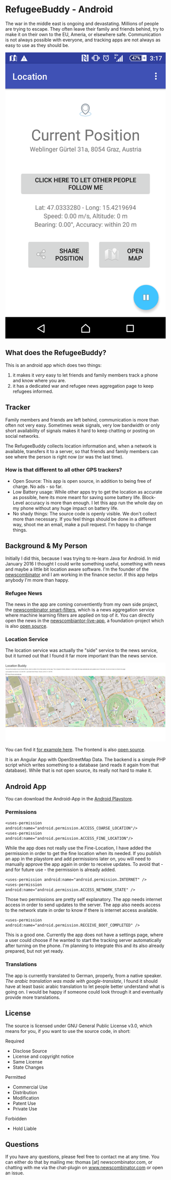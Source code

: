 # RefugeeBuddy - Android
The war in the middle east is ongoing and devastating. Millions of people are trying to escape. They often leave their family and friends behind, try to make it on their own to the EU, Ameria, or elsewhere safe. Communication is not always possible with everyone, and tracking apps are not always as easy to use as they should be.

![Screenshot RefugeeBuddy](./docs/screenshots/Screenshot_2016-02-27-15-17-02.png "Screenshot RefugeeBuddy")


## What does the RefugeeBuddy?
This is an android app which does two things:
1. it makes it _very_ easy to let friends and family members track a phone and know where you are.
2. it has a dedicated war and refugee news aggregation page to keep refugees informed.

## Tracker
Family members and friends are left behind, communication is more than often not very easy. Sometimes weak signals, very low bandwidth or only short availability of signals makes it hard to keep chatting or posting on social networks.

The RefugeeBuddy collects location information and, when a network is available, transfers it to a server, so that friends and family members can see where the person is right now (or was the last time).

### How is that different to all other GPS trackers?
* Open Source: This app is open source, in addition to being free of charge. No ads - so far.
* Low Battery usage: While other apps try to get the location as accurate as possible, here its more meant for saving some battery life. Block-Level accuracy is more than enough. I let this app run the whole day on my phone without any huge impact on battery life.
* No shady things: The source code is openly visible. We don't collect more than necessary. If you feel things should be done in a different way, shoot me an email, make a pull request. I'm happy to change things.

## Background & My Person
Initially I did this, because I was trying to re-learn Java for Android. In mid January 2016 I thought I could write something useful, something with news and maybe a little bit location aware software. I'm the founder of the [newscombinator](http://www.newscombinator.com) and I am working in the finance sector. If this app helps anybody I'm more than happy.

### Refugee News
The news in the app are coming conventiently from my own side project, the [newscombinator smart-filters](http://www.newscombinator.com/smartfilters), which is a news aggregation service where machine learning filters are applied on top of it. You can directly open the news in the [newscombiantor-live-app](http://live.newscombinator.com/#!/96), a foundation-project which is also [open source](https://github.com/tomw1808/newscombinator-live).

### Location Service
The location service was actually the "side" service to the news service, but it turned out that I found it far more important than the news service. 

![Screenshot RefugeeBuddyFrontend](./docs/storegraphics.jpg "Screenshot RefugeeBuddy Angular Frontend")


You can find it [for example here](http://refugeebuddy.newscombinator.com/#/). The frontend is also [open source](https://github.com/tomw1808/LocationTrackerFrontend). 

It is an Angular App with OpenStreetMap Data. The backend is a simple PHP script which writes something to a database (and reads it again from that database). While that is not open source, its really not hard to make it.

## Android App
You can download the Android-App in the [Android Playstore](https://play.google.com/store/apps/details?id=com.vomtom.refugeebuddy).

### Permissions


    <uses-permission android:name="android.permission.ACCESS_COARSE_LOCATION"/>
    <uses-permission android:name="android.permission.ACCESS_FINE_LOCATION"/>

While the app does not really use the Fine-Location, I have added the permission in order to get the fine location when its needed. If you publish an app in the playstore and add permissions later on, you will need to manually approve the app again in order to receive updates. To avoid that - and for future use - the permission is already added.
    
    <uses-permission android:name="android.permission.INTERNET" />
    <uses-permission android:name="android.permission.ACCESS_NETWORK_STATE" />
    
Those two permissions are pretty self explanatory. The app needs internet access in order to send updates to the server. The app also needs access to the network state in order to know if there is internet access available.
    
    <uses-permission android:name="android.permission.RECEIVE_BOOT_COMPLETED" />
    
This is a good one. Currently the app does not have a settings page, where a user could choose if he wanted to start the tracking server automatically after turning on the phone. I'm planning to integrate this and its also already prepared, but not yet ready.


### Translations
The app is currently translated to German, properly, from a native speaker. _The arabic translation was made with google-translate_, I found it should have at least basic arabic translation to let people better understand what is going on. I would be happy if someone could look through it and eventually provide more translations.

## License
The source is licensed under GNU General Public License v3.0, which means for you, if you want to use the source code, in short:

Required

* Disclose Source
* License and copyright notice
* Same License
* State Changes

Permitted

* Commercial Use
* Distribution
* Modification
* Patent Use
* Private Use

Forbidden

* Hold Liable

## Questions
If you have any questions, please feel free to contact me at any time. You can either do that by mailing me: thomas [at] newscombinator.com, or chatting with me via the chat-plugin on www.newscombinator.com or open an issue.